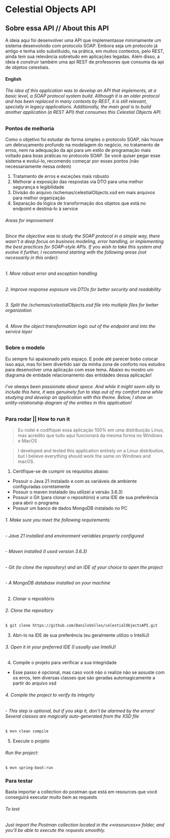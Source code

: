 # Celestial Objects API

## Sobre essa API // About this API
A ideia aqui foi desenvolver uma API que implementasse minimamente um sistema
desenvolvido com protocolo SOAP. Embora seja um protocolo já antigo e tenha
sido substituido, na prática, em muitos contextos, pelo REST, ainda tem sua 
relevância sobretudo em aplicações legadas.
Além disso, a ideia é construir também uma api REST de professores que consuma
da api de objetos celestiais.

#### English
###### The idea of this application was to develop an API that implements, at a basic level, a SOAP protocol system build. Although it is an older protocol and has been replaced in many contexts by REST, it is still relevant, specially in legacy applications. Additionally, the main goal is to build another application (a REST API) that consumes this Celestial Objects API.  

### Pontos de melhoria
Como o objetivo foi estudar de forma simples o protocolo SOAP, não houve um
debruçamento profundo na modelagem do negócio, no tratamento de erros, nem na
adequação da api para um estilo de programação mais voltado para boas práticas
no protocolo SOAP. Se você quiser pegar esse sistema e evoluí-lo, recomendo
começar por esses pontos (não necessariamente nessa ordem)
1. Tratamento de erros e exceções mais robusto
2. Melhorar a exposição das respostas via DTO para uma melhor segurança e legibilidade
3. Divisão do arquivo /schemas/celestialObjects.xsd em mais arquivos para melhor organização
4. Separação da lógica de transformação dos objetos que está no endpoint e destiná-lo à service
###### Areas for improvement
###### Since the objective was to study the SOAP protocol in a simple way, there wasn't a deep focus on business modeling, error handling, or implementing the best practices for SOAP-style APIs. If you wish to take this system and evolve it further, I recommend starting with the following areas (not necessarily in this order):
###### 1. More robust error and exception handling
###### 2. Improve response exposure via DTOs for better security and readability
###### 3. Split the /schemas/celestialObjects.xsd file into multiple files for better organization
###### 4. Move the object transformation logic out of the endpoint and into the service layer

### Sobre o modelo
Eu sempre fui apaixonado pelo espaço. E pode até parecer bobo colocar isso aqui, 
mas foi bem divertido sair da minha zona de conforto nos estudos para desenvolver
uma aplicação com esse tema.
Abaixo eu mostro um diagrama de entidade relacionamento das entidades dessa aplicação!
###### I’ve always been passionate about space. And while it might seem silly to include this here, it was genuinely fun to step out of my comfort zone while studying and develop an application with this theme. Below, I show an entity-relationship diagram of the entities in this application!

### Para rodar || How to run it
> Eu rodei e codifiquei essa aplicação 100% em uma distribuição Linux, mas acredito que tudo aqui funcionará da mesma forma no Windows e MacOS

> I developed and tested this application entirely on a Linux distribution, but I believe everything should work the same on Windows and macOS.

1. Certifique-se de cumprir os requisitos abaixo:
- Possuir o Java 21 instalado e com as variáveis de ambiente configuradas corretamente
- Possuir o maven instalado (eu utilizei a versão 3.6.3)
- Possuir o Git (para clonar o repositório) e uma IDE de sua preferência para abrir o programa
- Possuir um banco de dados MongoDB instalado no PC

###### 1. Make sure you meet the following requirements:
###### - Java 21 installed and environment variables properly configured
###### - Maven installed (I used version 3.6.3)
###### - Git (to clone the repository) and an IDE of your choice to open the project
###### - A MongoDB database installed on your machine

2. Clonar o repositório
###### 2. Clone the repository
```bash
$ git clone https://github.com/DaniloVolles/celestialObjectsAPI.git
```
3. Abri-lo na IDE de sua preferência (eu geralmente utilizo o IntelliJ)
###### 3. Open it in your preferred IDE (I usually use IntelliJ)

4. Compile o projeto para verificar a sua integridade
- Esse passo é opcional, mas caso você não o realize não se assuste com os erros, tem diversas classes que são geradas automagicamente a partir do arquivo xsd
###### 4. Compile the project to verify its integrity
###### - This step is optional, but if you skip it, don’t be alarmed by the errors! Several classes are magically auto-generated from the XSD file
```bash
$ mvn clean compile
```
5. Execute o projeto
###### Run the project:
```bash
$ mvn spring-boot:run
```

### Para testar
Basta importar a collection do postman que está em resources que
você conseguirá executar muito bem as requests

###### To test
###### Just import the Postman collection located in the ««resources»» folder, and you’ll be able to execute the requests smoothly.